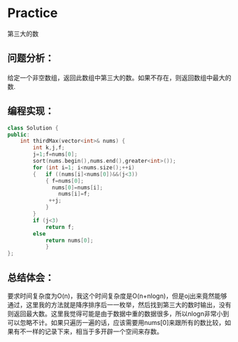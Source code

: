 # Practice
第三大的数
## 问题分析：
#### 
给定一个非空数组，返回此数组中第三大的数。如果不存在，则返回数组中最大的数.
## 编程实现：
```C++
class Solution {
public:
    int thirdMax(vector<int>& nums) {
        int k,j,f;
        j=1;f=nums[0];
        sort(nums.begin(),nums.end(),greater<int>());
        for (int i=1; i<nums.size();++i)
        {   if ((nums[i]<nums[0])&&(j<3))
            { f=nums[0];
              nums[0]=nums[i];
                nums[i]=f;
             ++j;
            }     
        }
        if (j<3)
            return f;
        else 
            return nums[0];
            }
};
```
## 总结体会：
要求时间复杂度为O(n)，我这个时间复杂度是O(n+nlogn)，但是oj出来竟然能够通过，这里我的方法就是降序排序后一一枚举，然后找到第三大的数时输出，没有则返回最大数。这里我觉得可能是由于数据中重的数据很多，所以nlogn非常小到可以忽略不计。如果只遍历一遍的话，应该需要用nums[0]来跟所有的数比较，如果有不一样的记录下来，相当于多开辟一个空间来存数。